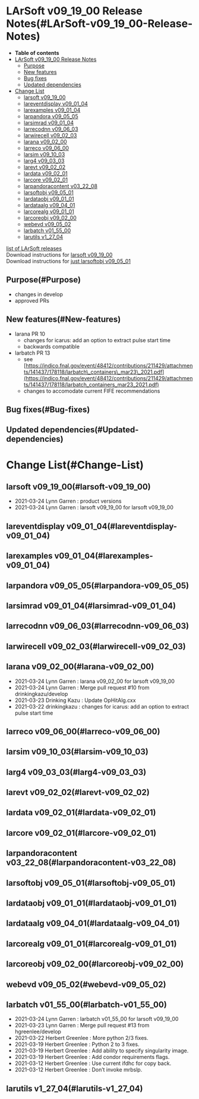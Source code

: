 LArSoft v09\_19\_00 Release Notes(#LArSoft-v09_19_00-Release-Notes)
======================================================================

-   **Table of contents**
-   [LArSoft v09\_19\_00 Release Notes](#LArSoft-v09_19_00-Release-Notes)
    -   [Purpose](#Purpose)
    -   [New features](#New-features)
    -   [Bug fixes](#Bug-fixes)
    -   [Updated dependencies](#Updated-dependencies)
-   [Change List](#Change-List)
    -   [larsoft v09\_19\_00](#larsoft-v09_19_00)
    -   [lareventdisplay v09\_01\_04](#lareventdisplay-v09_01_04)
    -   [larexamples v09\_01\_04](#larexamples-v09_01_04)
    -   [larpandora v09\_05\_05](#larpandora-v09_05_05)
    -   [larsimrad v09\_01\_04](#larsimrad-v09_01_04)
    -   [larrecodnn v09\_06\_03](#larrecodnn-v09_06_03)
    -   [larwirecell v09\_02\_03](#larwirecell-v09_02_03)
    -   [larana v09\_02\_00](#larana-v09_02_00)
    -   [larreco v09\_06\_00](#larreco-v09_06_00)
    -   [larsim v09\_10\_03](#larsim-v09_10_03)
    -   [larg4 v09\_03\_03](#larg4-v09_03_03)
    -   [larevt v09\_02\_02](#larevt-v09_02_02)
    -   [lardata v09\_02\_01](#lardata-v09_02_01)
    -   [larcore v09\_02\_01](#larcore-v09_02_01)
    -   [larpandoracontent v03\_22\_08](#larpandoracontent-v03_22_08)
    -   [larsoftobj v09\_05\_01](#larsoftobj-v09_05_01)
    -   [lardataobj v09\_01\_01](#lardataobj-v09_01_01)
    -   [lardataalg v09\_04\_01](#lardataalg-v09_04_01)
    -   [larcorealg v09\_01\_01](#larcorealg-v09_01_01)
    -   [larcoreobj v09\_02\_00](#larcoreobj-v09_02_00)
    -   [webevd v09\_05\_02](#webevd-v09_05_02)
    -   [larbatch v01\_55\_00](#larbatch-v01_55_00)
    -   [larutils v1\_27\_04](#larutils-v1_27_04)

[list of LArSoft releases](LArSoft_release_list)\
Download instructions for [larsoft v09\_19\_00](http://scisoft.fnal.gov/scisoft/bundles/larsoft/v09_19_00/larsoft-v09_19_00.html)\
Download instructions for [just larsoftobj v09\_05\_01](http://scisoft.fnal.gov/scisoft/bundles/larsoftobj/v09_05_01/larsoftobj-v09_05_01.html)

Purpose(#Purpose)
--------------------

-   changes in develop
-   approved PRs

New features(#New-features)
------------------------------

-   larana PR 10
    -   changes for icarus: add an option to extract pulse start time
    -   backwards compatible
-   larbatch PR 13
    -   see [https://indico.fnal.gov/event/48412/contributions/211429/attachments/141437/178118/larbatch\_containers\_mar23\_2021.pdf](https://indico.fnal.gov/event/48412/contributions/211429/attachments/141437/178118/larbatch_containers_mar23_2021.pdf)
    -   changes to accomodate current FIFE recommendations

Bug fixes(#Bug-fixes)
------------------------

Updated dependencies(#Updated-dependencies)
----------------------------------------------

Change List(#Change-List)
============================

larsoft v09\_19\_00(#larsoft-v09_19_00)
------------------------------------------

-   2021-03-24 Lynn Garren : product versions
-   2021-03-24 Lynn Garren : larsoft v09\_19\_00 for larsoft v09\_19\_00

lareventdisplay v09\_01\_04(#lareventdisplay-v09_01_04)
----------------------------------------------------------

larexamples v09\_01\_04(#larexamples-v09_01_04)
--------------------------------------------------

larpandora v09\_05\_05(#larpandora-v09_05_05)
------------------------------------------------

larsimrad v09\_01\_04(#larsimrad-v09_01_04)
----------------------------------------------

larrecodnn v09\_06\_03(#larrecodnn-v09_06_03)
------------------------------------------------

larwirecell v09\_02\_03(#larwirecell-v09_02_03)
--------------------------------------------------

larana v09\_02\_00(#larana-v09_02_00)
----------------------------------------

-   2021-03-24 Lynn Garren : larana v09\_02\_00 for larsoft v09\_19\_00
-   2021-03-24 Lynn Garren : Merge pull request \#10 from drinkingkazu/develop
-   2021-03-23 Drinking Kazu : Update OpHitAlg.cxx
-   2021-03-22 drinkingkazu : changes for icarus: add an option to extract pulse start time

larreco v09\_06\_00(#larreco-v09_06_00)
------------------------------------------

larsim v09\_10\_03(#larsim-v09_10_03)
----------------------------------------

larg4 v09\_03\_03(#larg4-v09_03_03)
--------------------------------------

larevt v09\_02\_02(#larevt-v09_02_02)
----------------------------------------

lardata v09\_02\_01(#lardata-v09_02_01)
------------------------------------------

larcore v09\_02\_01(#larcore-v09_02_01)
------------------------------------------

larpandoracontent v03\_22\_08(#larpandoracontent-v03_22_08)
--------------------------------------------------------------

larsoftobj v09\_05\_01(#larsoftobj-v09_05_01)
------------------------------------------------

lardataobj v09\_01\_01(#lardataobj-v09_01_01)
------------------------------------------------

lardataalg v09\_04\_01(#lardataalg-v09_04_01)
------------------------------------------------

larcorealg v09\_01\_01(#larcorealg-v09_01_01)
------------------------------------------------

larcoreobj v09\_02\_00(#larcoreobj-v09_02_00)
------------------------------------------------

webevd v09\_05\_02(#webevd-v09_05_02)
----------------------------------------

larbatch v01\_55\_00(#larbatch-v01_55_00)
--------------------------------------------

-   2021-03-24 Lynn Garren : larbatch v01\_55\_00 for larsoft v09\_19\_00
-   2021-03-23 Lynn Garren : Merge pull request \#13 from hgreenlee/develop
-   2021-03-22 Herbert Greenlee : More python 2/3 fixes.
-   2021-03-19 Herbert Greenlee : Python 2 to 3 fixes.
-   2021-03-19 Herbert Greenlee : Add ability to specify singularity image.
-   2021-03-19 Herbert Greenlee : Add condor requirements flags.
-   2021-03-12 Herbert Greenlee : Use current ifdhc for copy back.
-   2021-03-12 Herbert Greenlee : Don’t invoke mrbslp.

larutils v1\_27\_04(#larutils-v1_27_04)
------------------------------------------
